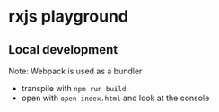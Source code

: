 # rxjs playground

## Local development

Note: Webpack is used as a bundler

- transpile with `npm run build`
- open with `open index.html` and look at the console

